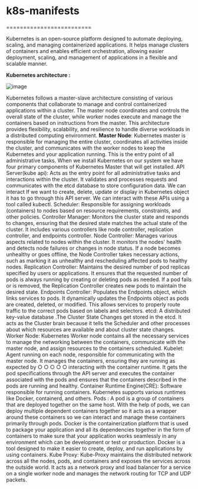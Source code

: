 # k8s-manifests
=========================

Kubernetes is an open-source platform designed to automate deploying, scaling, and managing 
containerized applications. It helps manage clusters of containers and enables efficient 
orchestration, allowing easier deployment, scaling, and management of applications in a flexible 
and scalable manner.

**Kubernetes architecture :**

![image](https://github.com/user-attachments/assets/65e4b73a-e451-44fd-8760-6d03bff1cf88)



Kubernetes follows a master-slave architecture consisting of various components that 
collaborate to manage and control containerized applications within a cluster. The master node 
coordinates and controls the overall state of the cluster, while worker nodes execute and manage 
the containers based on instructions from the master. This architecture provides flexibility, 
scalability, and resilience to handle diverse workloads in a distributed computing environment.
**Master Node**: Kubernetes master is responsible for managing the entire cluster, 
coordinates all activities inside the cluster, and communicates with the worker nodes to 
keep the Kubernetes and your application running. This is the entry point of all 
administrative tasks. When we install Kubernetes on our system we have four primary 
components of Kubernetes Master that will get installed.
API Server(kube api): Acts as the entry point for all administrative tasks and 
interactions within the cluster. It validates and processes requests and 
communicates with the etcd database to store configuration data. We can interact If 
we want to create, delete, update or display in Kubernetes object it has to go 
through this API server. We can interact with these APIs using a tool called kubectl.
Scheduler: Responsible for assigning workloads (containers) to nodes based on 
resource requirements, constraints, and other policies.
Controller Manager: Monitors the cluster state and responds to changes, ensuring 
that the desired state matches the actual state of the cluster. It includes various 
controllers like node controller, replication controller, and endpoints controller.
Node Controller: Manages various aspects related to nodes within the cluster. It monitors 
the nodes' health and detects node failures or changes in node status. If a node becomes 
unhealthy or goes offline, the Node Controller takes necessary actions, such as marking it 
as unhealthy and rescheduling affected pods to healthy nodes.
Replication Controller: Maintains the desired number of pod replicas specified by users or 
applications. It ensures that the requested number of pods is always running by creating 
or deleting pods as needed. If a pod fails or is removed, the Replication Controller creates 
new pods to maintain the desired state.
Endpoints Controller: Populates the Endpoints object, which links services to pods. It 
dynamically updates the Endpoints object as pods are created, deleted, or modified. This 
allows services to properly route traffic to the correct pods based on labels and selectors.
etcd: A distributed key-value database .The Cluster State Changes get stored in the 
etcd. It acts as the Cluster brain because it tells the Scheduler and other processes 
about which resources are available and about cluster state changes.
Worker Node: Kubernetes Worker node contains all the necessary services to manage the 
networking between the containers, communicate with the master node, and assign 
resources to the containers scheduled.
Kubelet: Agent running on each node, responsible for communicating with the 
master node. It manages the containers, ensuring they are running as expected by 
○
○
○
○
○
interacting with the container runtime. It gets the pod specifications through the API 
server and executes the container associated with the pods and ensures that the 
containers described in the pods are running and healthy.
Container Runtime Engine(CRE): Software responsible for running containers. 
Kubernetes supports various runtimes like Docker, containerd, and others.
Pods : A pod is a group of containers that are deployed together on the same host. 
With the help of pods, we can deploy multiple dependent containers together so it 
acts as a wrapper around these containers so we can interact and manage these 
containers primarily through pods.
Docker is the containerization platform that is used to package your application and 
all its dependencies together in the form of containers to make sure that your 
application works seamlessly in any environment which can be development or test 
or production. Docker is a tool designed to make it easier to create, deploy, and run 
applications by using containers. 
Kube Proxy: Kube-Proxy maintains the distributed network across all the nodes, 
pods, and containers and exposes the services across the outside world. It acts as a 
network proxy and load balancer for a service on a single worker node and manages 
the network routing for TCP and UDP packets.


